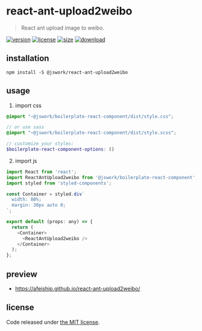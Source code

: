 # react-ant-upload2weibo
> React ant upload image to weibo.

[![version][version-image]][version-url]
[![license][license-image]][license-url]
[![size][size-image]][size-url]
[![download][download-image]][download-url]

## installation
```shell
npm install -S @jswork/react-ant-upload2weibo
```

## usage
1. import css
  ```scss
  @import "~@jswork/boilerplate-react-component/dist/style.css";

  // or use sass
  @import "~@jswork/boilerplate-react-component/dist/style.scss";

  // customize your styles:
  $boilerplate-react-component-options: ()
  ```
2. import js
  ```js
  import React from 'react';
  import ReactAntUpload2weibo from '@jswork/boilerplate-react-component';
  import styled from 'styled-components';

  const Container = styled.div`
    width: 80%;
    margin: 30px auto 0;
  `;

  export default (props: any) => {
    return (
      <Container>
        <ReactAntUpload2weibo />
      </Container>
    );
  };

  ```

## preview
- https://afeiship.github.io/react-ant-upload2weibo/

## license
Code released under [the MIT license](https://github.com/afeiship/react-ant-upload2weibo/blob/master/LICENSE.txt).

[version-image]: https://img.shields.io/npm/v/@jswork/react-ant-upload2weibo
[version-url]: https://npmjs.org/package/@jswork/react-ant-upload2weibo

[license-image]: https://img.shields.io/npm/l/@jswork/react-ant-upload2weibo
[license-url]: https://github.com/afeiship/react-ant-upload2weibo/blob/master/LICENSE.txt

[size-image]: https://img.shields.io/bundlephobia/minzip/@jswork/react-ant-upload2weibo
[size-url]: https://github.com/afeiship/react-ant-upload2weibo/blob/master/dist/react-ant-upload2weibo.min.js

[download-image]: https://img.shields.io/npm/dm/@jswork/react-ant-upload2weibo
[download-url]: https://www.npmjs.com/package/@jswork/react-ant-upload2weibo
